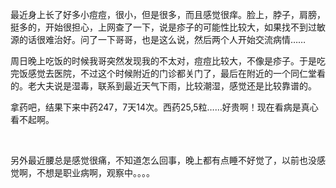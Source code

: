 <div id="sina_keyword_ad_area2" class="articalContent  ">
			<p>
最近身上长了好多小痘痘，很小，但是很多，而且感觉很痒。脸上，脖子，肩膀，挺多的，开始很担心，上网查了一下，说是疹子的可能性比较大，如果找不到过敏源的话很难治好。问了一下哥哥，也是这么说，然后两个人开始交流病情……</P>
<p>
周日晚上吃饭的时候我哥突然发现我的不太对，痘痘比较大，不像是疹子。于是吃完饭感觉去医院，不过这个时候附近的门诊都关门了，最后在附近的一个同仁堂看的。老大夫说是湿毒，联系到最近天气下雨，比较潮湿，感觉还是比较靠谱的。</P>
<p>拿药吧，结果下来中药247，7天14次。西药25,5粒……好贵啊！现在看病是真心看不起啊。</P>
<p>&nbsp;<wbr></P>
<p>另外最近腰总是感觉很痛，不知道怎么回事，晚上都有点睡不好觉了，以前也没感觉啊，不想是职业病啊，观察中。。。。</P>							
		</div>